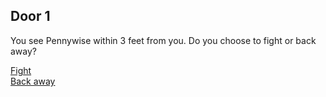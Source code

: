 ## Door 1
You see Pennywise within 3 feet from you. Do you choose to fight or back away?

[Fight](fight.md)  
[Back away](backaway.md)  
